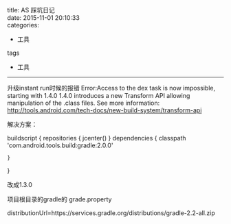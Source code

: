 title: AS 踩坑日记    
date: 2015-11-01 20:10:33    
categories:    
- 工具    
   
tags   
- 工具    
    
---



升级instant run时候的报错
Error:Access to the dex task is now impossible, starting with 1.4.0
1.4.0 introduces a new Transform API allowing manipulation of the .class files.
See more information: http://tools.android.com/tech-docs/new-build-system/transform-api

解决方案：

buildscript {
    repositories {
        jcenter()
    }
    dependencies {
        classpath 'com.android.tools.build:gradle:2.0.0'

    }
}

改成1.3.0


项目根目录的gradle的
grade.property

distributionUrl=https\://services.gradle.org/distributions/gradle-2.2-all.zip
